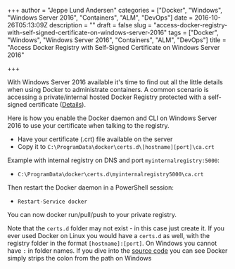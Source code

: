 +++
author = "Jeppe Lund Andersen"
categories = ["Docker", "Windows", "Windows Server 2016", "Containers", "ALM", "DevOps"]
date = 2016-10-26T05:13:09Z
description = ""
draft = false
slug = "access-docker-registry-with-self-signed-certificate-on-windows-server-2016"
tags = ["Docker", "Windows", "Windows Server 2016", "Containers", "ALM", "DevOps"]
title = "Access Docker Registry with Self-Signed Certificate on Windows Server 2016"

+++

With Windows Server 2016 available it's time to find out all the little details when using Docker to administrate containers. A common scenario is accessing a private/internal hosted Docker Registry protected with a self-signed certificate ([Details](https://docs.docker.com/registry/insecure/#/using-self-signed-certificates)). 

Here is how you enable the Docker daemon and CLI on Windows Server 2016 to use your certificate when talking to the registry.

* Have your certificate (.crt) file available on the server
* Copy it to `C:\ProgramData\docker\certs.d\[hostname][port]\ca.crt` 

Example with internal registry on DNS and port `myinternalregistry:5000`:

* `C:\ProgramData\docker\certs.d\myinternalregistry5000\ca.crt` 

Then restart the Docker daemon in a PowerShell session:

* `Restart-Service docker`

You can now docker run/pull/push to your private registry.

Note that the `certs.d` folder may not exist - in this case just create it. If you ever used Docker on Linux you would have a `certs.d` as well, with the registry folder in the format `[hostname]:[port]`. On Windows you cannot have `:` in folder names. If you dive into the [source code](https://github.com/docker/docker/blob/12c67f42d85103c57c14f27579ff46fccdc3ee07/registry/config_windows.go#L10) you can see Docker simply strips the colon from the path on Windows


